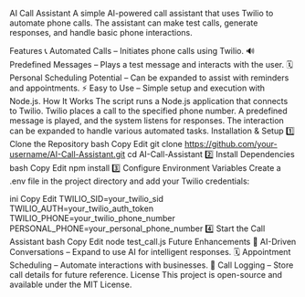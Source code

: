 AI Call Assistant
A simple AI-powered call assistant that uses Twilio to automate phone calls. The assistant can make test calls, generate responses, and handle basic phone interactions.

Features
📞 Automated Calls – Initiates phone calls using Twilio.
🔊 Predefined Messages – Plays a test message and interacts with the user.
🗓 Personal Scheduling Potential – Can be expanded to assist with reminders and appointments.
⚡ Easy to Use – Simple setup and execution with Node.js.
How It Works
The script runs a Node.js application that connects to Twilio.
Twilio places a call to the specified phone number.
A predefined message is played, and the system listens for responses.
The interaction can be expanded to handle various automated tasks.
Installation & Setup
1️⃣ Clone the Repository
bash
Copy
Edit
git clone https://github.com/your-username/AI-Call-Assistant.git
cd AI-Call-Assistant
2️⃣ Install Dependencies
bash
Copy
Edit
npm install
3️⃣ Configure Environment Variables
Create a .env file in the project directory and add your Twilio credentials:

ini
Copy
Edit
TWILIO_SID=your_twilio_sid
TWILIO_AUTH=your_twilio_auth_token
TWILIO_PHONE=your_twilio_phone_number
PERSONAL_PHONE=your_personal_phone_number
4️⃣ Start the Call Assistant
bash
Copy
Edit
node test_call.js
Future Enhancements
🤖 AI-Driven Conversations – Expand to use AI for intelligent responses.
🗓 Appointment Scheduling – Automate interactions with businesses.
📝 Call Logging – Store call details for future reference.
License
This project is open-source and available under the MIT License.
